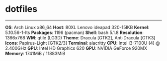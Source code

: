# dotfiles

---------------- 
**OS**: Arch Linux x86_64 
**Host**: 80XL Lenovo ideapad 320-15IKB 
**Kernel**: 5.10.56-1-lts 
**Packages**: 1196 (pacman) 
**Shell**: bash 5.1.8 
**Resolution**: 1366x768 
**WM**: qtile (LG3D) 
**Theme**: Dracula [GTK2], Ant-Dracula [GTK3] 
**Icons**: Papirus-Light [GTK2/3] 
**Terminal**: alacritty 
**CPU**: Intel i3-7100U (4) @ 2.400GHz 
**GPU**: Intel HD Graphics 620 
**GPU**: NVIDIA GeForce 920MX 
**Memory**: 1741MiB / 11883MiB 
